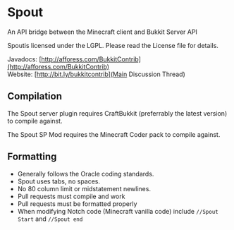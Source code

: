 Spout
=============

An API bridge between the Minecraft client and Bukkit Server API

Spoutis licensed under the LGPL. Please read the License file for details.

Javadocs: [http://afforess.com/BukkitContrib](http://afforess.com/BukkitContrib)  
Website: [http://bit.ly/bukkitcontrib](Main Discussion Thread)

Compilation
-----------

The Spout server plugin requires CraftBukkit (preferrably the latest version) to compile against.

The Spout SP Mod requires the Minecraft Coder pack to compile against.

Formatting
----------
* Generally follows the Oracle coding standards.
* Spout uses tabs, no spaces.
* No 80 column limit or midstatement newlines.
* Pull requests must compile and work
* Pull requests must be formatted properly
* When modifying Notch code (Minecraft vanilla code) include <code>//Spout Start</code> and <code>//Spout end </code>